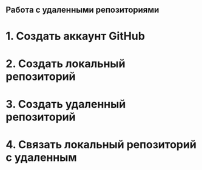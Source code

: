 ## Работа с удаленными репозиториями

# 1. Создать аккаунт GitHub

# 2. Создать локальный репозиторий

# 3. Создать удаленный репозиторий

# 4. Связать локальный репозиторий с удаленным
